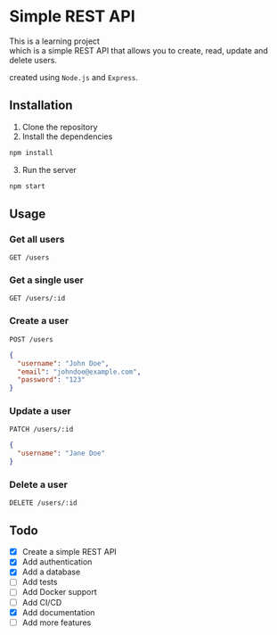 # Simple REST API

This is a learning project <br/>
which is a simple REST API that allows you to create, read, update and delete users.

created using `Node.js` and `Express`.

## Installation

1. Clone the repository
2. Install the dependencies

```bash
npm install
```

3. Run the server

```bash
npm start
```

## Usage

### Get all users

```http
GET /users
```

### Get a single user

```http
GET /users/:id
```

### Create a user

```http
POST /users
```

```json
{
  "username": "John Doe",
  "email": "johndoe@example.com",
  "password": "123"
}
```

### Update a user

```http
PATCH /users/:id
```

```json
{
  "username": "Jane Doe"
}
```

### Delete a user

```http
DELETE /users/:id
```

## Todo

- [x] Create a simple REST API
- [x] Add authentication
- [x] Add a database
- [ ] Add tests
- [ ] Add Docker support
- [ ] Add CI/CD
- [x] Add documentation
- [ ] Add more features
